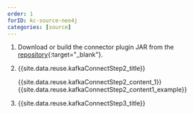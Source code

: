 ```yaml
---
order: 1
forID: kc-source-neo4j
categories: [source]
---
```


1. Download or build the connector plugin JAR from the [repository](https://github.com/neo4j-contrib/neo4j-streams/){:target="_blank"}.
2. {{site.data.reuse.kafkaConnectStep2_title}}

   {{site.data.reuse.kafkaConnectStep2_content_1}}
   {{site.data.reuse.kafkaConnectStep2_content1_example}}
3. {{site.data.reuse.kafkaConnectStep3_title}}

